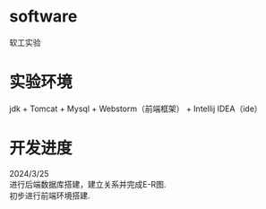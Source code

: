 # software
软工实验
# 实验环境
jdk + Tomcat + Mysql + Webstorm（前端框架） + Intellij IDEA（ide） 
# 开发进度
2024/3/25  
进行后端数据库搭建，建立关系并完成E-R图.  
初步进行前端环境搭建.
